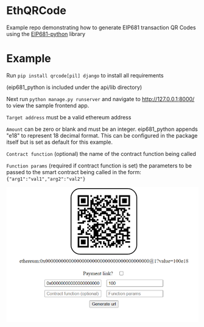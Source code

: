 # EthQRCode
Example repo demonstrating how to generate EIP681 transaction QR Codes using the [EIP681-python](https://github.com/KeremP/EIP681-python) library

# Example
Run `pip install qrcode[pil] django` to install all requirements

(eip681_python is included under the api/lib directory)

Next run `python manage.py runserver` and navigate to http://127.0.0.1:8000/ to view the sample frontend app.

`Target address` must be a valid ethereum address

`Amount` can be zero or blank and must be an integer. eip681_python appends "e18" to represent 18 decimal format. This can be configured in the package itself but is set as default for this example.

`Contract function` (optional) the name of the contract function being called

`Function params` (required if contract function is set) the parameters to be passed to the smart contract being called in the form: `{"arg1":"val1","arg2":"val2"}`

![app screenshot](/screen.PNG "app screenshot")